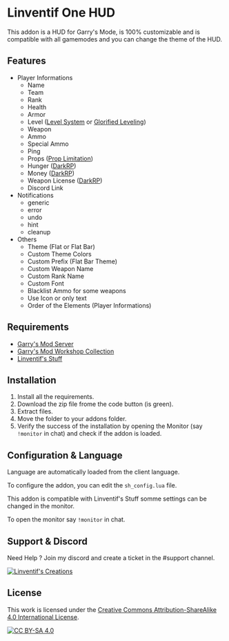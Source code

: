 # Linventif One HUD

This addon is a HUD for Garry's Mode, is 100% customizable and is compatible with all gamemodes and you can change the theme of the HUD.

## Features

- Player Informations
  - Name
  - Team
  - Rank
  - Health
  - Armor
  - Level ([Level System](https://github.com/uen/Leveling-System) or [Glorified Leveling](https://github.com/GlorifiedPig/GlorifiedLeveling))
  - Weapon
  - Ammo
  - Special Ammo
  - Ping
  - Props ([Prop Limitation](https://github.com/linventif))
  - Hunger ([DarkRP](https://github.com/FPtje/DarkRP))
  - Money ([DarkRP](https://github.com/FPtje/DarkRP))
  - Weapon License ([DarkRP](https://github.com/FPtje/DarkRP))
  - Discord Link
- Notifications
  - generic
  - error
  - undo
  - hint
  - cleanup
- Others
  - Theme (Flat or Flat Bar)
  - Custom Theme Colors
  - Custom Prefix (Flat Bar Theme)
  - Custom Weapon Name
  - Custom Rank Name
  - Custom Font
  - Blacklist Ammo for some weapons
  - Use Icon or only text
  - Order of the Elements (Player Informations)

## Requirements

- [Garry's Mod Server](https://store.steampowered.com/app/4000/Garrys_Mod/)
- [Garry's Mod Workshop Collection](http://wiki.garrysmod.com/page/Workshop_for_Dedicated_Servers)
- [Linventif's Stuff](https://steamcommunity.com/sharedfiles/filedetails/?id=2882747990)

## Installation

1. Install all the requirements.
2. Download the zip file frome the code button (is green).
3. Extract files.
4. Move the folder to your addons folder.
5. Verify the success of the installation by opening the Monitor (say `!monitor` in chat) and check if the addon is loaded.

## Configuration & Language

Language are automatically loaded from the client language.

To configure the addon, you can edit the `sh_config.lua` file.

This addon is compatible with Linventif's Stuff somme settings can be changed in the monitor.

To open the monitor say `!monitor` in chat.

## Support & Discord

Need Help ? Join my discord and create a ticket in the #support channel.

[![Linventif's Creations](https://i.imgur.com/Ro6EtDP.png)](https://linv.dev/discord)

## License

This work is licensed under the [Creative Commons Attribution-ShareAlike 4.0 International License](https://creativecommons.org/licenses/by-sa/4.0/).

[![CC BY-SA 4.0](https://i.imgur.com/OlWXFzL.png)](https://creativecommons.org/licenses/by-sa/4.0/)
